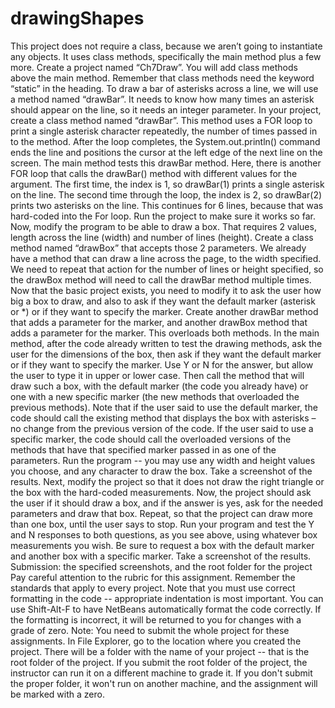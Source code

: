 # drawingShapes
This project does not require a class, because we aren’t going to instantiate any objects. It uses class methods, specifically the main method plus a few more. Create a project named “Ch7Draw”. You will add class methods above the main method. Remember that class methods need the keyword “static” in the heading.  To draw a bar of asterisks across a line, we will use a method named “drawBar”. It needs to know how many times an asterisk should appear on the line, so it needs an integer parameter. In your project, create a class method named “drawBar”. This method uses a FOR loop to print a single asterisk character repeatedly, the number of times passed in to the method. After the loop completes, the System.out.println() command ends the line and positions the cursor at the left edge of the next line on the screen.  The main method tests this drawBar method. Here, there is another FOR loop that calls the drawBar() method with different values for the argument. The first time, the index is 1, so drawBar(1) prints a single asterisk on the line. The second time through the loop, the index is 2, so drawBar(2) prints two asterisks on the line. This continues for 6 lines, because that was hard-coded into the For loop.  Run the project to make sure it works so far. Now, modify the program to be able to draw a box. That requires 2 values, length across the line (width) and number of lines (height). Create a class method named “drawBox” that accepts those 2 parameters. We already have a method that can draw a line across the page, to the width specified. We need to repeat that action for the number of lines or height specified, so the drawBox method will need to call the drawBar method multiple times. Now that the basic project exists, you need to modify it to ask the user how big a box to draw, and also to ask if they want the default marker (asterisk or *) or if they want to specify the marker.  Create another drawBar method that adds a parameter for the marker, and another drawBox method that adds a parameter for the marker. This overloads both methods. In the main method, after the code already written to test the drawing methods, ask the user for the dimensions of the box, then ask if they want the default marker or if they want to specify the marker. Use Y or N for the answer, but allow the user to type it in upper or lower case. Then call the method that will draw such a box, with the default marker (the code you already have) or one with a new specific marker (the new methods that overloaded the previous methods). Note that if the user said to use the default marker, the code should call the existing method that displays the box with asterisks – no change from the previous version of the code. If the user said to use a specific marker, the code should call the overloaded versions of the methods that have that specified marker passed in as one of the parameters.  Run the program -- you may use any width and height values you choose, and any character to draw the box. Take a screenshot of the results.  Next, modify the project so that it does not draw the right triangle or the box with the hard-coded measurements. Now, the project should ask the user if it should draw a box, and if the answer is yes, ask for the needed parameters and draw that box. Repeat, so that the project can draw more than one box, until the user says to stop. Run your program and test the Y and N responses to both questions, as you see above, using whatever box measurements you wish. Be sure to request a box with the default marker and another box with a specific marker. Take a screenshot of the results.     Submission: the specified screenshots, and the root folder for the project     Pay careful attention to the rubric for this assignment. Remember the standards that apply to every project.  Note that you must use correct formatting in the code -- appropriate indentation is most important. You can use Shift-Alt-F to have NetBeans automatically format the code correctly. If the formatting is incorrect, it will be returned to you for changes with a grade of zero.  Note: You need to submit the whole project for these assignments. In File Explorer, go to the location where you created the project. There will be a folder with the name of your project -- that is the root folder of the project.  If you submit the root folder of the project, the instructor can run it on a different machine to grade it. If you don't submit the proper folder, it won't run on another machine, and the assignment will be marked with a zero.
